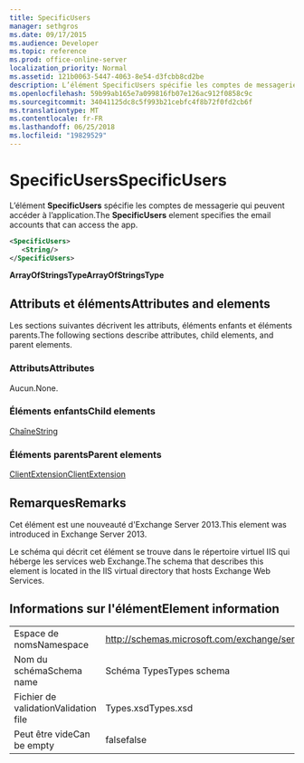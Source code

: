 ```yaml
---
title: SpecificUsers
manager: sethgros
ms.date: 09/17/2015
ms.audience: Developer
ms.topic: reference
ms.prod: office-online-server
localization_priority: Normal
ms.assetid: 121b0063-5447-4063-8e54-d3fcbb8cd2be
description: L’élément SpecificUsers spécifie les comptes de messagerie qui peuvent accéder à l’application.
ms.openlocfilehash: 59b99ab165e7a099816fb07e126ac912f0858c9c
ms.sourcegitcommit: 34041125dc8c5f993b21cebfc4f8b72f0fd2cb6f
ms.translationtype: MT
ms.contentlocale: fr-FR
ms.lasthandoff: 06/25/2018
ms.locfileid: "19829529"
---
```

# <a name="specificusers"></a><span data-ttu-id="df16d-103">SpecificUsers</span><span class="sxs-lookup"><span data-stu-id="df16d-103">SpecificUsers</span></span>

<span data-ttu-id="df16d-104">L’élément **SpecificUsers** spécifie les comptes de messagerie qui peuvent accéder à l’application.</span><span class="sxs-lookup"><span data-stu-id="df16d-104">The **SpecificUsers** element specifies the email accounts that can access the app.</span></span> 
  
```XML
<SpecificUsers>
   <String/>
</SpecificUsers>
```

 <span data-ttu-id="df16d-105">**ArrayOfStringsType**</span><span class="sxs-lookup"><span data-stu-id="df16d-105">**ArrayOfStringsType**</span></span>
## <a name="attributes-and-elements"></a><span data-ttu-id="df16d-106">Attributs et éléments</span><span class="sxs-lookup"><span data-stu-id="df16d-106">Attributes and elements</span></span>

<span data-ttu-id="df16d-107">Les sections suivantes décrivent les attributs, éléments enfants et éléments parents.</span><span class="sxs-lookup"><span data-stu-id="df16d-107">The following sections describe attributes, child elements, and parent elements.</span></span>
  
### <a name="attributes"></a><span data-ttu-id="df16d-108">Attributs</span><span class="sxs-lookup"><span data-stu-id="df16d-108">Attributes</span></span>

<span data-ttu-id="df16d-109">Aucun.</span><span class="sxs-lookup"><span data-stu-id="df16d-109">None.</span></span>
  
### <a name="child-elements"></a><span data-ttu-id="df16d-110">Éléments enfants</span><span class="sxs-lookup"><span data-stu-id="df16d-110">Child elements</span></span>

[<span data-ttu-id="df16d-111">Chaîne</span><span class="sxs-lookup"><span data-stu-id="df16d-111">String</span></span>](string.md)
  
### <a name="parent-elements"></a><span data-ttu-id="df16d-112">Éléments parents</span><span class="sxs-lookup"><span data-stu-id="df16d-112">Parent elements</span></span>

[<span data-ttu-id="df16d-113">ClientExtension</span><span class="sxs-lookup"><span data-stu-id="df16d-113">ClientExtension</span></span>](clientextension.md)
  
## <a name="remarks"></a><span data-ttu-id="df16d-114">Remarques</span><span class="sxs-lookup"><span data-stu-id="df16d-114">Remarks</span></span>

<span data-ttu-id="df16d-115">Cet élément est une nouveauté d'Exchange Server 2013.</span><span class="sxs-lookup"><span data-stu-id="df16d-115">This element was introduced in Exchange Server 2013.</span></span>
  
<span data-ttu-id="df16d-116">Le schéma qui décrit cet élément se trouve dans le répertoire virtuel IIS qui héberge les services web Exchange.</span><span class="sxs-lookup"><span data-stu-id="df16d-116">The schema that describes this element is located in the IIS virtual directory that hosts Exchange Web Services.</span></span>
  
## <a name="element-information"></a><span data-ttu-id="df16d-117">Informations sur l'élément</span><span class="sxs-lookup"><span data-stu-id="df16d-117">Element information</span></span>

|||
|:-----|:-----|
|<span data-ttu-id="df16d-118">Espace de noms</span><span class="sxs-lookup"><span data-stu-id="df16d-118">Namespace</span></span>  <br/> |http://schemas.microsoft.com/exchange/services/2006/types  <br/> |
|<span data-ttu-id="df16d-119">Nom du schéma</span><span class="sxs-lookup"><span data-stu-id="df16d-119">Schema name</span></span>  <br/> |<span data-ttu-id="df16d-120">Schéma Types</span><span class="sxs-lookup"><span data-stu-id="df16d-120">Types schema</span></span>  <br/> |
|<span data-ttu-id="df16d-121">Fichier de validation</span><span class="sxs-lookup"><span data-stu-id="df16d-121">Validation file</span></span>  <br/> |<span data-ttu-id="df16d-122">Types.xsd</span><span class="sxs-lookup"><span data-stu-id="df16d-122">Types.xsd</span></span>  <br/> |
|<span data-ttu-id="df16d-123">Peut être vide</span><span class="sxs-lookup"><span data-stu-id="df16d-123">Can be empty</span></span>  <br/> |<span data-ttu-id="df16d-124">false</span><span class="sxs-lookup"><span data-stu-id="df16d-124">false</span></span>  <br/> |
   

